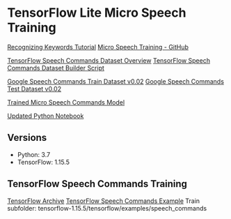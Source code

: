 # TensorFlow Lite Micro Speech Training

[Recognizing Keywords Tutorial](https://www.tensorflow.org/tutorials/audio/simple_audio)
[Micro Speech Training - GitHub](https://github.com/tensorflow/tflite-micro/tree/main/tensorflow/lite/micro/examples/micro_speech/train)

[TensorFlow Speech Commands Dataset Overview](https://www.tensorflow.org/datasets/catalog/speech_commands)
[TensorFlow Speech Commands Dataset Builder Script](https://github.com/tensorflow/datasets/blob/master/tensorflow_datasets/datasets/speech_commands/speech_commands_dataset_builder.py)

[Google Speech Commands Train Dataset v0.02](http://download.tensorflow.org/data/speech_commands_v0.02.tar.gz)
[Google Speech Commands Test Dataset v0.02](http://download.tensorflow.org/data/speech_commands_test_set_v0.02.tar.gz)

[Trained Micro Speech Commands Model](https://storage.googleapis.com/download.tensorflow.org/models/tflite/micro/micro_speech_2020_04_13.zip)

[Updated Python Notebook](https://github.com/tensorflow/docs/blob/master/site/en/tutorials/audio/simple_audio.ipynb)

## Versions
- Python: 3.7
- TensorFlow: 1.15.5

## TensorFlow Speech Commands Training
[TensorFlow Archive](https://github.com/tensorflow/tensorflow/archive/v1.15.5.tar.gz)
[TensorFlow Speech Commands Example](https://github.com/tensorflow/tensorflow/tree/r1.15/tensorflow/examples/speech_commands)
Train subfolder: tensorflow-1.15.5/tensorflow/examples/speech_commands

